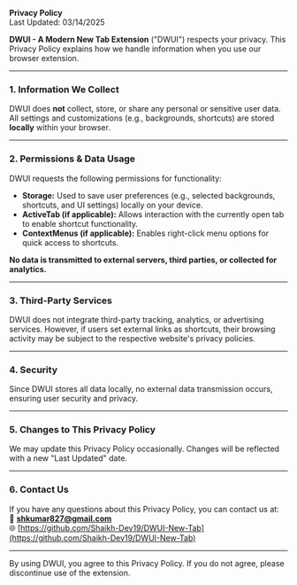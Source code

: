 **Privacy Policy**\
Last Updated: 03/14/2025

**DWUI - A Modern New Tab Extension** ("DWUI") respects your privacy. This Privacy Policy explains how we handle information when you use our browser extension.

---

### **1. Information We Collect**

DWUI does **not** collect, store, or share any personal or sensitive user data. All settings and customizations (e.g., backgrounds, shortcuts) are stored **locally** within your browser.

---

### **2. Permissions & Data Usage**

DWUI requests the following permissions for functionality:

- **Storage:** Used to save user preferences (e.g., selected backgrounds, shortcuts, and UI settings) locally on your device.
- **ActiveTab (if applicable):** Allows interaction with the currently open tab to enable shortcut functionality.
- **ContextMenus (if applicable):** Enables right-click menu options for quick access to shortcuts.

**No data is transmitted to external servers, third parties, or collected for analytics.**

---

### **3. Third-Party Services**

DWUI does not integrate third-party tracking, analytics, or advertising services. However, if users set external links as shortcuts, their browsing activity may be subject to the respective website's privacy policies.

---

### **4. Security**

Since DWUI stores all data locally, no external data transmission occurs, ensuring user security and privacy.

---

### **5. Changes to This Privacy Policy**

We may update this Privacy Policy occasionally. Changes will be reflected with a new "Last Updated" date.

---

### **6. Contact Us**

If you have any questions about this Privacy Policy, you can contact us at:\
📧 **[shkumar827@gmail.com](mailto:shkumar827@gmail.com)**\
🌐 [https://github.com/Shaikh-Dev19/DWUI-New-Tab](https://github.com/Shaikh-Dev19/DWUI-New-Tab)

---

By using DWUI, you agree to this Privacy Policy. If you do not agree, please discontinue use of the extension.

